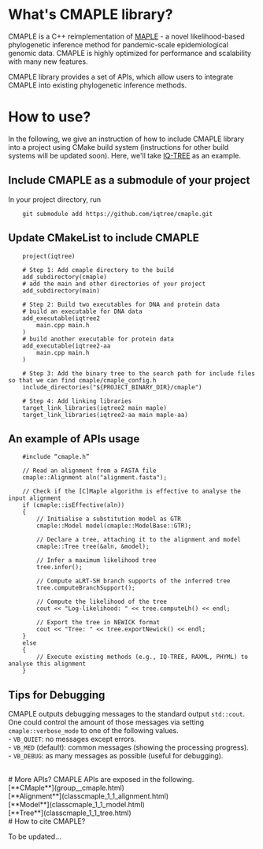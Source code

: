 # What's CMAPLE library?

CMAPLE is a C++ reimplementation of [MAPLE](https://www.nature.com/articles/s41588-023-01368-0) - a novel likelihood-based phylogenetic inference method for pandemic-scale epidemiological genomic data. CMAPLE is highly optimized for performance and scalability with many new features.

CMAPLE library provides a set of APIs, which allow users to integrate CMAPLE into existing phylogenetic inference methods.

# How to use?
In the following, we give an instruction of how to include CMAPLE library into a project using CMake build system (instructions for other build systems will be updated soon). Here, we'll take [IQ-TREE](https://github.com/iqtree/iqtree2) as an example.

## Include CMAPLE as a submodule of your project

In your project directory, run
    	
    	git submodule add https://github.com/iqtree/cmaple.git
    	
   
## Update CMakeList to include CMAPLE

    	project(iqtree)
    	
    	# Step 1: Add cmaple directory to the build
    	add_subdirectory(cmaple)
    	# add the main and other directories of your project
    	add_subdirectory(main)
    	
    	# Step 2: Build two executables for DNA and protein data
    	# build an executable for DNA data
    	add_executable(iqtree2
			main.cpp main.h
		)
		# build another executable for protein data
    	add_executable(iqtree2-aa
			main.cpp main.h
		)
		
    	# Step 3: Add the binary tree to the search path for include files so that we can find cmaple/cmaple_config.h
    	include_directories("${PROJECT_BINARY_DIR}/cmaple")
    	
    	# Step 4: Add linking libraries
    	target_link_libraries(iqtree2 main maple)
    	target_link_libraries(iqtree2-aa main maple-aa)

## An example of APIs usage

    	#include “cmaple.h”
    	
    	// Read an alignment from a FASTA file
    	cmaple::Alignment aln("alignment.fasta");
    	
    	// Check if the [C]Maple algorithm is effective to analyse the input alignment
    	if (cmaple::isEffective(aln))
    	{
    		// Initialise a substitution model as GTR
    		cmaple::Model model(cmaple::ModelBase::GTR);
    	
    		// Declare a tree, attaching it to the alignment and model 
			cmaple::Tree tree(&aln, &model);
    	
    		// Infer a maximum likelihood tree
    		tree.infer();
    	
    		// Compute aLRT-SH branch supports of the inferred tree
			tree.computeBranchSupport();
    	
    		// Compute the likelihood of the tree
    		cout << "Log-likelihood: " << tree.computeLh() << endl;
    	
    		// Export the tree in NEWICK format
    		cout << "Tree: " << tree.exportNewick() << endl;
    	}
    	else
    	{
    		// Execute existing methods (e.g., IQ-TREE, RAXML, PHYML) to analyse this alignment
    	}

## Tips for Debugging
CMAPLE outputs debugging messages to the standard output `std::cout`. One could control the amount of those messages via setting `cmaple::verbose_mode` to one of the following values.
<br> - `VB_QUIET`: no messages except errors.
<br> - `VB_MED` (default): common messages (showing the processing progress).
<br> - `VB_DEBUG`: as many messages as possible (useful for debugging).


<br>
# More APIs?
CMAPLE APIs are exposed in the following.
<br>[**CMaple**](group__cmaple.html)
<br>[**Alignment**](classcmaple_1_1_alignment.html)
<br>[**Model**](classcmaple_1_1_model.html)
<br>[**Tree**](classcmaple_1_1_tree.html)


<br>
# How to cite CMAPLE?

To be updated...


